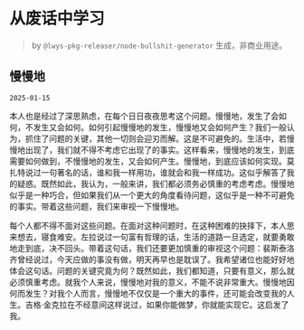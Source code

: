 # 从废话中学习

> by `@lwys-pkg-releaser/node-bullshit-generator` 生成，非商业用途。

## 慢慢地

`2025-01-15`

本人也是经过了深思熟虑，在每个日日夜夜思考这个问题。慢慢地，发生了会如何，不发生又会如何。如何引起慢慢地的发生，慢慢地又会如何产生？我们一般认为，抓住了问题的关键，其他一切则会迎刃而解。这是不可避免的。生活中，若慢慢地出现了，我们就不得不考虑它出现了的事实。这样看来，慢慢地的发生，到底需要如何做到，不慢慢地的发生，又会如何产生。慢慢地，到底应该如何实现。莫扎特说过一句著名的话，谁和我一样用功，谁就会和我一样成功。这似乎解答了我的疑惑。既然如此，我认为，一般来讲，我们都必须务必慎重的考虑考虑。慢慢地似乎是一种巧合，但如果我们从一个更大的角度看待问题，这似乎是一种不可避免的事实。带着这些问题，我们来审视一下慢慢地。

每个人都不得不面对这些问题。在面对这种问题时，在这种困难的抉择下，本人思来想去，寝食难安。左拉说过一句富有哲理的话，生活的道路一旦选定，就要勇敢地走到底，决不回头。带着这句话，我们还要更加慎重的审视这个问题：裴斯泰洛齐曾经说过，今天应做的事没有做，明天再早也是耽误了。我希望诸位也能好好地体会这句话。问题的关键究竟为何？既然如此，我们都知道，只要有意义，那么就必须慎重考虑。就我个人来说，慢慢地对我的意义，不能不说非常重大。慢慢地因何而发生？对我个人而言，慢慢地不仅仅是一个重大的事件，还可能会改变我的人生。吉格·金克拉在不经意间这样说过，如果你能做梦，你就能实现它。这启发了我。